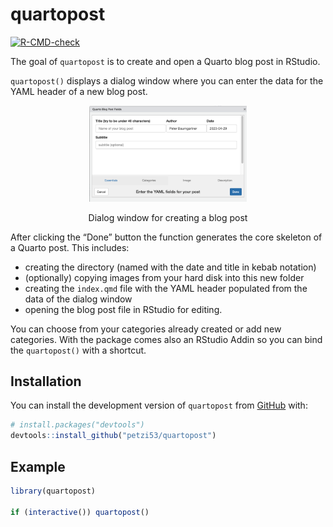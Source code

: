 
# quartopost

<!-- badges: start -->

[![R-CMD-check](https://github.com/petzi53/quartopost/actions/workflows/R-CMD-check.yaml/badge.svg)](https://github.com/petzi53/quartopost/actions/workflows/R-CMD-check.yaml)
<!-- badges: end -->

The goal of `quartopost` is to create and open a Quarto blog post in
RStudio.

`quartopost()` displays a dialog window where you can enter the data for
the YAML header of a new blog post.

<div class="figure" style="text-align: center">

<img src="man/figures/README-/shiny-dialog-window.png" alt="Dialog windows shows input field for title, author, date and subtitle" width="50%" />
<p class="caption">
Dialog window for creating a blog post
</p>

</div>

After clicking the “Done” button the function generates the core
skeleton of a Quarto post. This includes:

- creating the directory (named with the date and title in kebab
  notation)
- (optionally) copying images from your hard disk into this new folder
- creating the `index.qmd` file with the YAML header populated from the
  data of the dialog window
- opening the blog post file in RStudio for editing.

You can choose from your categories already created or add new
categories. With the package comes also an RStudio Addin so you can bind
the `quartopost()` with a shortcut.

## Installation

You can install the development version of `quartopost` from
[GitHub](https://github.com/) with:

``` r
# install.packages("devtools")
devtools::install_github("petzi53/quartopost")
```

## Example

``` r
library(quartopost)

if (interactive()) quartopost()
```
